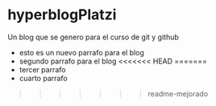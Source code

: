 # hyperblogPlatzi
Un blog que se genero para el curso de git y github

* esto es un nuevo parrafo para el blog
* segundo parrafo para el blog
<<<<<<< HEAD
=======
* tercer parrafo
* cuarto parrafo
>>>>>>> readme-mejorado
